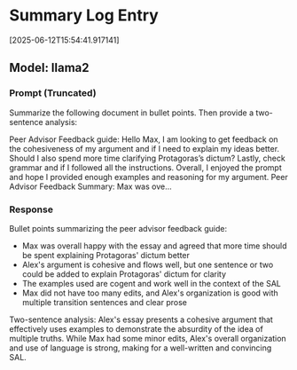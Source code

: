 # Summary Log Entry

[2025-06-12T15:54:41.917141]
## Model: llama2
### Prompt (Truncated)
Summarize the following document in bullet points. Then provide a two-sentence analysis:

Peer Advisor Feedback guide: Hello Max, I am looking to get feedback on the cohesiveness of my argument and if I need to explain my ideas better. Should I also spend more time clarifying Protagoras’s dictum? Lastly, check grammar and if I followed all the instructions. Overall, I enjoyed the prompt and hope I provided enough examples and reasoning for my argument.  Peer Advisor Feedback Summary: Max was ove...
### Response
Bullet points summarizing the peer advisor feedback guide:

* Max was overall happy with the essay and agreed that more time should be spent explaining Protagoras' dictum better
* Alex's argument is cohesive and flows well, but one sentence or two could be added to explain Protagoras' dictum for clarity
* The examples used are cogent and work well in the context of the SAL
* Max did not have too many edits, and Alex's organization is good with multiple transition sentences and clear prose

Two-sentence analysis:
Alex's essay presents a cohesive argument that effectively uses examples to demonstrate the absurdity of the idea of multiple truths. While Max had some minor edits, Alex's overall organization and use of language is strong, making for a well-written and convincing SAL.